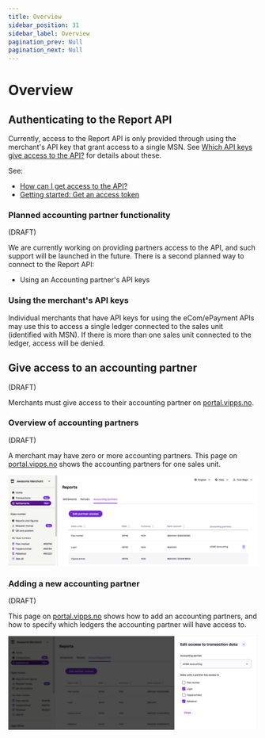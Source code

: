 ```yaml
---
title: Overview
sidebar_position: 31
sidebar_label: Overview
pagination_prev: Null
pagination_next: Null
---
```


# Overview

## Authenticating to the Report API

Currently, access to the Report API is only provided through
using the merchant's API key that grant access to a single MSN.
See
[Which API keys give access to the API?](../vipps-report-api-faq.md#which-api-keys-give-access-to-the-api)
for details about these.

See:

* [How can I get access to the API?](../vipps-report-api-faq.md#how-can-i-get-access-to-the-api)
* [Getting started: Get an access token](https://developer.vippsmobilepay.com/docs/getting-started#get-an-access-token)

### Planned accounting partner functionality

(DRAFT)

We are currently working on providing partners access to the API,
and such support will be launched in the future.
There is a second planned way to connect to the Report API:

* Using an Accounting partner's API keys

### Using the merchant's API keys

Individual merchants that have API keys
for using the eCom/ePayment APIs may use this to access a single
ledger connected to the sales unit (identified with MSN). If there
is more than one sales unit connected to the ledger, access will be denied.

## Give access to an accounting partner

(DRAFT)

Merchants must give access to their accounting partner on
[portal.vipps.no](https://portal.vipps.no).

### Overview of accounting partners

(DRAFT)

A merchant may have zero or more accounting partners. This page on
[portal.vipps.no](https://portal.vipps.no)
shows the accounting partners for one sales unit.

![Overview over accounting-partners](../images/portal-accounting-partners-overview.png "Accounting Partners overview")

### Adding a new accounting partner

(DRAFT)

This page on
[portal.vipps.no](https://portal.vipps.no)
shows how to add an accounting partners, and how to specify which ledgers the
accounting partner will have access to.

![Add a new accounting-partner](../images/portal-accounting-partners-edit.png "Add a new accounting partner")
